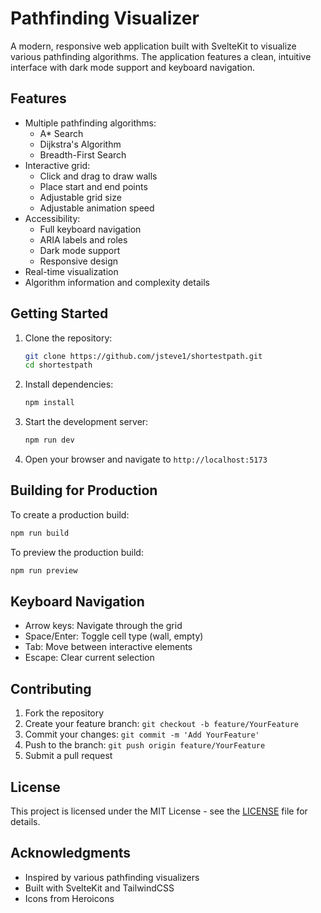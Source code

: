 # Pathfinding Visualizer

A modern, responsive web application built with SvelteKit to visualize various pathfinding algorithms. The application features a clean, intuitive interface with dark mode support and keyboard navigation.

## Features

- Multiple pathfinding algorithms:
  - A* Search
  - Dijkstra's Algorithm
  - Breadth-First Search
- Interactive grid:
  - Click and drag to draw walls
  - Place start and end points
  - Adjustable grid size
  - Adjustable animation speed
- Accessibility:
  - Full keyboard navigation
  - ARIA labels and roles
  - Dark mode support
  - Responsive design
- Real-time visualization
- Algorithm information and complexity details

## Getting Started

1. Clone the repository:
   ```bash
   git clone https://github.com/jsteve1/shortestpath.git
   cd shortestpath
   ```

2. Install dependencies:
   ```bash
   npm install
   ```

3. Start the development server:
   ```bash
   npm run dev
   ```

4. Open your browser and navigate to `http://localhost:5173`

## Building for Production

To create a production build:

```bash
npm run build
```

To preview the production build:

```bash
npm run preview
```

## Keyboard Navigation

- Arrow keys: Navigate through the grid
- Space/Enter: Toggle cell type (wall, empty)
- Tab: Move between interactive elements
- Escape: Clear current selection

## Contributing

1. Fork the repository
2. Create your feature branch: `git checkout -b feature/YourFeature`
3. Commit your changes: `git commit -m 'Add YourFeature'`
4. Push to the branch: `git push origin feature/YourFeature`
5. Submit a pull request

## License

This project is licensed under the MIT License - see the [LICENSE](LICENSE) file for details.

## Acknowledgments

- Inspired by various pathfinding visualizers
- Built with SvelteKit and TailwindCSS
- Icons from Heroicons
